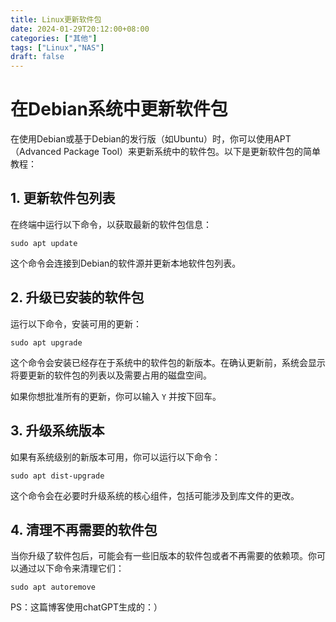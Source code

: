 ```yaml
---
title: Linux更新软件包
date: 2024-01-29T20:12:00+08:00
categories: ["其他"]
tags: ["Linux","NAS"]
draft: false
---
```



# 在Debian系统中更新软件包

在使用Debian或基于Debian的发行版（如Ubuntu）时，你可以使用APT（Advanced Package Tool）来更新系统中的软件包。以下是更新软件包的简单教程：

## 1. 更新软件包列表

在终端中运行以下命令，以获取最新的软件包信息：

```
sudo apt update
```

这个命令会连接到Debian的软件源并更新本地软件包列表。

## 2. 升级已安装的软件包

运行以下命令，安装可用的更新：

```
sudo apt upgrade
```

这个命令会安装已经存在于系统中的软件包的新版本。在确认更新前，系统会显示将要更新的软件包的列表以及需要占用的磁盘空间。

如果你想批准所有的更新，你可以输入 `Y` 并按下回车。

## 3. 升级系统版本

如果有系统级别的新版本可用，你可以运行以下命令：

```
sudo apt dist-upgrade
```

这个命令会在必要时升级系统的核心组件，包括可能涉及到库文件的更改。

## 4. 清理不再需要的软件包

当你升级了软件包后，可能会有一些旧版本的软件包或者不再需要的依赖项。你可以通过以下命令来清理它们：

```
sudo apt autoremove
```



PS：这篇博客使用chatGPT生成的：）